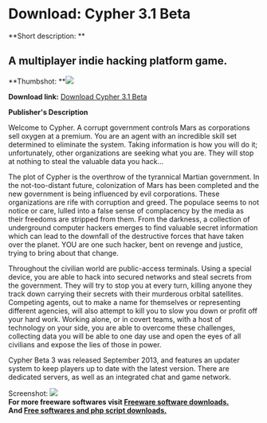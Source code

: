 # Download: Cypher 3.1 Beta

**Short description: **

## A multiplayer indie hacking platform game.

  
**Thumbshot: **![](http://www.freewarefiles.com/screenshot/cypher_md.jpg)   
  
**Download link:** [Download Cypher 3.1 Beta](http://freesoftwares.boysofts.com/Cypher_program_91499.html)  
  

**Publisher's Description**  
  

Welcome to Cypher. A corrupt government controls Mars as corporations sell
oxygen at a premium. You are an agent with an incredible skill set determined
to eliminate the system. Taking information is how you will do it;
unfortunately, other organizations are seeking what you are. They will stop at
nothing to steal the valuable data you hack...

The plot of Cypher is the overthrow of the tyrannical Martian government. In
the not-too-distant future, colonization of Mars has been completed and the
new government is being influenced by evil corporations. These organizations
are rife with corruption and greed. The populace seems to not notice or care,
lulled into a false sense of complacency by the media as their freedoms are
stripped from them. From the darkness, a collection of underground computer
hackers emerges to find valuable secret information which can lead to the
downfall of the destructive forces that have taken over the planet. YOU are
one such hacker, bent on revenge and justice, trying to bring about that
change.

Throughout the civilian world are public-access terminals. Using a special
device, you are able to hack into secured networks and steal secrets from the
government. They will try to stop you at every turn, killing anyone they track
down carrying their secrets with their murderous orbital satellites. Competing
agents, out to make a name for themselves or representing different agencies,
will also attempt to kill you to slow you down or profit off your hard work.
Working alone, or in covert teams, with a host of technology on your side, you
are able to overcome these challenges, collecting data you will be able to one
day use and open the eyes of all civilians and expose the lies of those in
power.

Cypher Beta 3 was released September 2013, and features an updater system to
keep players up to date with the latest version. There are dedicated servers,
as well as an integrated chat and game network.

  
  
Screenshot: ![](http://www.freewarefiles.com/screenshot/cypher.jpg)  
**For more freeware softwares visit [Freeware software downloads.](http://freesoftwares.boysofts.com/)**   
**And [Free softwares and php script downloads.](http://www.boysofts.com/)**

